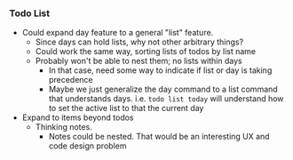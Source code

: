 ### Todo List
- Could expand day feature to a general "list" feature.
    - Since days can hold lists, why not other arbitrary things?
    - Could work the same way, sorting lists of todos by list name
    - Probably won't be able to nest them; no lists within days
        - In that case, need some way to indicate if list or day is taking precedence
        - Maybe we just generalize the day command to a list command that understands days. i.e. `todo list today` will
          understand how to set the active list to that the current day
- Expand to items beyond todos
    - Thinking notes.
        - Notes could be nested. That would be an interesting UX and code design problem
